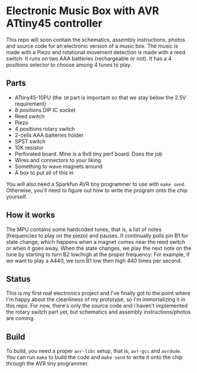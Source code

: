 # Electronic Music Box with AVR ATtiny45 controller

This repo will soon contain the schematics, assembly instructions, photos and source code for an
electronic version of a music box. The music is made with a Piezo and rotational movement detection
is made with a reed switch. It runs on two AAA batteries (rechargeable or not). It has a 4
positions selector to choose among 4 tunes to play.

## Parts

* ATtiny45-10PU (the `10` part is important so that we stay below the 2.5V requirement)
* 8 positions DIP IC socket
* Reed switch
* Piezo
* 4 positions rotary switch
* 2-cells AAA batteries holder
* SPST switch
* 10K resistor
* Perforated board. Mine is a 9x9 tiny perf board. Does the job
* Wires and connectors to your liking
* Something to wave magnets around
* A box to put all of this in

You will also need a Sparkfun AVR tiny programmer to use with `make send`. Otherwise, you'll need
to figure out how to write the program onto the chip yourself.

## How it works

The MPU contains some hardcoded tunes, that is, a list of notes (frequencies to play on the piezo)
and pauses. It continually polls pin B1 for state change, which happens when a magnet comes near
the reed switch or when it goes away. When the state changes, we play the next note on the tune
by starting to turn B2 low/high at the proper frequency: For example, if we want to play a A440,
we turn B1 low then high 440 times per second.

## Status

This is my first real electronics project and I've finally got to the point where I'm happy about
the cleanliness of my prototype, so I'm immortalizing it in this repo. For now, there's only the
source code and I haven't implemented the rotary switch part yet, but schematics and assembly
instructions/photos are coming.

## Build

To build, you need a proper `avr-libc` setup, that is, `avr-gcc` and `avrdude`. You can run `make`
to build the code and `make send` to write it onto the chip through the AVR tiny programmer.
